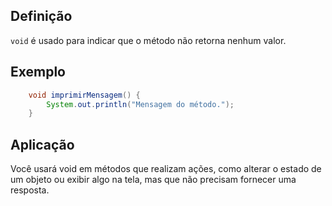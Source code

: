 ## Definição

`void` é usado para indicar que o método não retorna nenhum valor.

## Exemplo

```java
	void imprimirMensagem() { 
		System.out.println("Mensagem do método."); 
	}
```

## Aplicação

Você usará void em métodos que realizam ações, como alterar o estado de um objeto ou exibir algo na tela, mas que não precisam fornecer uma resposta.